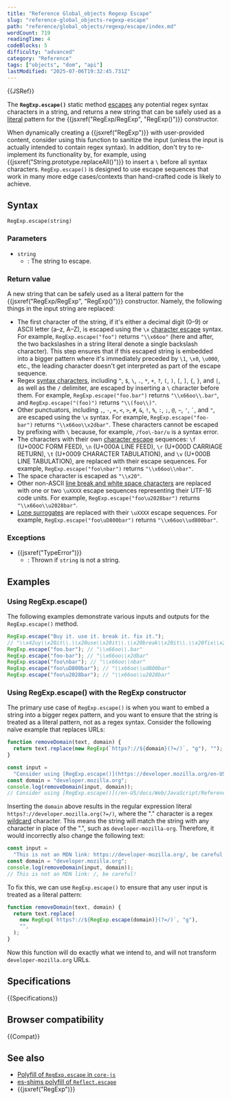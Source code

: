 ```yaml
---
title: "Reference Global_objects Regexp Escape"
slug: "reference-global_objects-regexp-escape"
path: "reference/global_objects/regexp/escape/index.md"
wordCount: 719
readingTime: 4
codeBlocks: 5
difficulty: "advanced"
category: "Reference"
tags: ["objects", "dom", "api"]
lastModified: "2025-07-06T19:32:45.731Z"
---
```



{{JSRef}}

The **`RegExp.escape()`** static method [escapes](/en-US/docs/Web/JavaScript/Reference/Regular_expressions#escape_sequences) any potential regex syntax characters in a string, and returns a new string that can be safely used as a [literal](/en-US/docs/Web/JavaScript/Reference/Regular_expressions/Literal_character) pattern for the {{jsxref("RegExp/RegExp", "RegExp()")}} constructor.

When dynamically creating a {{jsxref("RegExp")}} with user-provided content, consider using this function to sanitize the input (unless the input is actually intended to contain regex syntax). In addition, don't try to re-implement its functionality by, for example, using {{jsxref("String.prototype.replaceAll()")}} to insert a `\` before all syntax characters. `RegExp.escape()` is designed to use escape sequences that work in many more edge cases/contexts than hand-crafted code is likely to achieve.

## Syntax

```js-nolint
RegExp.escape(string)
```

### Parameters

- `string`
  - : The string to escape.

### Return value

A new string that can be safely used as a literal pattern for the {{jsxref("RegExp/RegExp", "RegExp()")}} constructor. Namely, the following things in the input string are replaced:

- The first character of the string, if it's either a decimal digit (0–9) or ASCII letter (a–z, A–Z), is escaped using the `\x` [character escape](/en-US/docs/Web/JavaScript/Reference/Regular_expressions/Character_escape) syntax. For example, `RegExp.escape("foo")` returns `"\\x66oo"` (here and after, the two backslashes in a string literal denote a single backslash character). This step ensures that if this escaped string is embedded into a bigger pattern where it's immediately preceded by `\1`, `\x0`, `\u000`, etc., the leading character doesn't get interpreted as part of the escape sequence.
- Regex [syntax characters](/en-US/docs/Web/JavaScript/Reference/Regular_expressions/Literal_character#description), including `^`, `$`, `\`, `.`, `*`, `+`, `?`, `(`, `)`, `[`, `]`, `{`, `}`, and `|`, as well as the `/` delimiter, are escaped by inserting a `\` character before them. For example, `RegExp.escape("foo.bar")` returns `"\\x66oo\\.bar"`, and `RegExp.escape("(foo)")` returns `"\\(foo\\)"`.
- Other punctuators, including `,`, `-`, `=`, `<`, `>`, `#`, `&`, `!`, `%`, `:`, `;`, `@`, `~`, `'`, `` ` ``, and `"`, are escaped using the `\x` syntax. For example, `RegExp.escape("foo-bar")` returns `"\\x66oo\\x2dbar"`. These characters cannot be escaped by prefixing with `\` because, for example, `/foo\-bar/u` is a syntax error.
- The characters with their own [character escape](/en-US/docs/Web/JavaScript/Reference/Regular_expressions/Character_escape) sequences: `\f` (U+000C FORM FEED), `\n` (U+000A LINE FEED), `\r` (U+000D CARRIAGE RETURN), `\t` (U+0009 CHARACTER TABULATION), and `\v` (U+000B LINE TABULATION), are replaced with their escape sequences. For example, `RegExp.escape("foo\nbar")` returns `"\\x66oo\\nbar"`.
- The space character is escaped as `"\\x20"`.
- Other non-ASCII [line break and white space characters](/en-US/docs/Web/JavaScript/Reference/Lexical_grammar#white_space) are replaced with one or two `\uXXXX` escape sequences representing their UTF-16 code units. For example, `RegExp.escape("foo\u2028bar")` returns `"\\x66oo\\u2028bar"`.
- [Lone surrogates](/en-US/docs/Web/JavaScript/Reference/Global_Objects/String#utf-16_characters_unicode_code_points_and_grapheme_clusters) are replaced with their `\uXXXX` escape sequences. For example, `RegExp.escape("foo\uD800bar")` returns `"\\x66oo\\ud800bar"`.

### Exceptions

- {{jsxref("TypeError")}}
  - : Thrown if `string` is not a string.

## Examples

### Using RegExp.escape()

The following examples demonstrate various inputs and outputs for the `RegExp.escape()` method.

```js
RegExp.escape("Buy it. use it. break it. fix it.");
// "\\x42uy\\x20it\\.\\x20use\\x20it\\.\\x20break\\x20it\\.\\x20fix\\x20it\\."
RegExp.escape("foo.bar"); // "\\x66oo\\.bar"
RegExp.escape("foo-bar"); // "\\x66oo\\x2dbar"
RegExp.escape("foo\nbar"); // "\\x66oo\\nbar"
RegExp.escape("foo\uD800bar"); // "\\x66oo\\ud800bar"
RegExp.escape("foo\u2028bar"); // "\\x66oo\\u2028bar"
```

### Using RegExp.escape() with the RegExp constructor

The primary use case of `RegExp.escape()` is when you want to embed a string into a bigger regex pattern, and you want to ensure that the string is treated as a literal pattern, not as a regex syntax. Consider the following naïve example that replaces URLs:

```js
function removeDomain(text, domain) {
  return text.replace(new RegExp(`https?://${domain}(?=/)`, "g"), "");
}

const input =
  "Consider using [RegExp.escape()](https://developer.mozilla.org/en-US/docs/Web/JavaScript/Reference/Global_Objects/RegExp/escape) to escape special characters in a string.";
const domain = "developer.mozilla.org";
console.log(removeDomain(input, domain));
// Consider using [RegExp.escape()](/en-US/docs/Web/JavaScript/Reference/Global_Objects/RegExp/escape) to escape special characters in a string.
```

Inserting the `domain` above results in the regular expression literal `https?://developer.mozilla.org(?=/)`, where the "." character is a regex [wildcard](/en-US/docs/Web/JavaScript/Reference/Regular_expressions/Wildcard) character. This means the string will match the string with any character in place of the ".", such as `developer-mozilla-org`. Therefore, it would incorrectly also change the following text:

```js
const input =
  "This is not an MDN link: https://developer-mozilla.org/, be careful!";
const domain = "developer.mozilla.org";
console.log(removeDomain(input, domain));
// This is not an MDN link: /, be careful!
```

To fix this, we can use `RegExp.escape()` to ensure that any user input is treated as a literal pattern:

```js
function removeDomain(text, domain) {
  return text.replace(
    new RegExp(`https?://${RegExp.escape(domain)}(?=/)`, "g"),
    "",
  );
}
```

Now this function will do exactly what we intend to, and will not transform `developer-mozilla.org` URLs.

## Specifications

{{Specifications}}

## Browser compatibility

{{Compat}}

## See also

- [Polyfill of `RegExp.escape` in `core-js`](https://github.com/zloirock/core-js#regexp-escaping)
- [es-shims polyfill of `Reflect.escape`](https://www.npmjs.com/package/regexp.escape)
- {{jsxref("RegExp")}}

